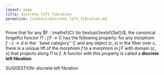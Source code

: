 ```yaml
---
layout: page
title: discrete left fibration
permalink: /context/discrete_left_fibration.md
---
```

 Prove that for any $F : \mathsf{C} \to \textup{\textsf{Set}}$, the canonical forgetful functor $\Pi : \textstyle{\int}\!{F} \to \mathsf{C}$ has the following property: for any morphism $f : c \to d$ in the ``base category'' $\mathsf{C}$ and any object $(c,x)$ in the fiber over $c$, there is a unique lift of the morphism $f$ to a morphism  in $\textstyle{\int}\!{F}$ with domain $(c,x)$ that projects along $\Pi$ to $f$. A functor with this property is called a **discrete left fibration**.


SUGGESTION: discrete left fibration